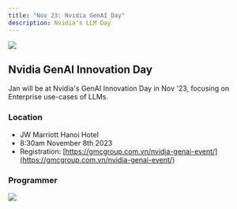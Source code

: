 ```yaml
---
title: "Nov 23: Nvidia GenAI Day"
description: Nvidia's LLM Day 
---
```


![](/img/nvidia-llm-day-header.png)

## Nvidia GenAI Innovation Day

Jan will be at Nvidia's GenAI Innovation Day in Nov '23, focusing on Enterprise use-cases of LLMs. 

### Location

- JW Marriott Hanoi Hotel 
- 8:30am November 8th 2023
- Registration: [https://gmcgroup.com.vn/nvidia-genai-event/](https://gmcgroup.com.vn/nvidia-genai-event/)

### Programmer

![](/img/nvidia-llm-day.png)


